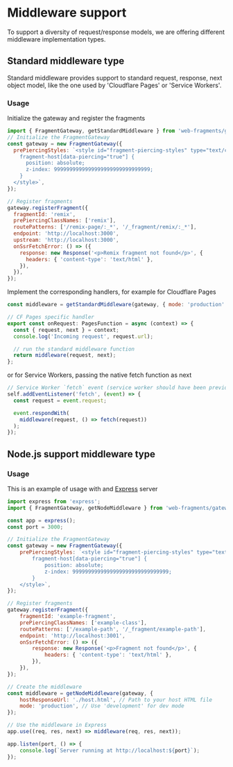 # Middleware support

To support a diversity of request/response models, we are offering different middleware implementation types.

## Standard middleware type

Standard middleware provides support to standard request, response, next object model, like the one used by 'Cloudflare Pages' or 'Service Workers'.

### Usage

Initialize the gateway and register the fragments

```javascript
import { FragmentGateway, getStandardMiddleware } from 'web-fragments/gateway';
// Initialize the FragmentGateway
const gateway = new FragmentGateway({
  prePiercingStyles: `<style id="fragment-piercing-styles" type="text/css">
    fragment-host[data-piercing="true"] {
      position: absolute;
      z-index: 9999999999999999999999999999999;
    }
  </style>`,
});

// Register fragments
gateway.registerFragment({
  fragmentId: 'remix',
  prePiercingClassNames: ['remix'],
  routePatterns: ['/remix-page/:_*', '/_fragment/remix/:_*'],
  endpoint: 'http://localhost:3000',
  upstream: 'http://localhost:3000',
  onSsrFetchError: () => ({
    response: new Response('<p>Remix fragment not found</p>', {
      headers: { 'content-type': 'text/html' },
    }),
  }),
});
```

Implement the corresponding handlers, for example for Cloudflare Pages

```javascript
const middleware = getStandardMiddleware(gateway, { mode: 'production' });

// CF Pages specific handler
export const onRequest: PagesFunction = async (context) => {
  const { request, next } = context;
  console.log('Incoming request', request.url);

  // run the standard middleware function
  return middleware(request, next);
};
```

or for Service Workers, passing the native fetch function as next

```javascript
// Service Worker `fetch` event (service worker should have been previously registered)
self.addEventListener('fetch', (event) => {
  const request = event.request;

  event.respondWith(
    middleware(request, () => fetch(request))
  );
});
```

<!-- #### Service worker registration example (not implemented)
```javascript
if ('serviceWorker' in navigator) {
  navigator.serviceWorker
    .register('/service-worker.js')
      console.log('Service Worker registered successfully:', registration);
    })
    .catch((error) => {
      console.error('Service Worker registration failed:', error);
    });
}
``` -->

## Node.js support middleware type


### Usage

This is an example of usage with and [Express](http://expressjs.com) server

```javascript
import express from 'express';
import { FragmentGateway, getNodeMiddleware } from 'web-fragments/gateway';

const app = express();
const port = 3000;

// Initialize the FragmentGateway
const gateway = new FragmentGateway({
    prePiercingStyles: `<style id="fragment-piercing-styles" type="text/css">
        fragment-host[data-piercing="true"] {
            position: absolute;
            z-index: 9999999999999999999999999999999;
        }
    </style>`,
});

// Register fragments
gateway.registerFragment({
    fragmentId: 'example-fragment',
    prePiercingClassNames: ['example-class'],
    routePatterns: ['/example-path', '/_fragment/example-path'],
    endpoint: 'http://localhost:3001',
    onSsrFetchError: () => ({
        response: new Response('<p>Fragment not found</p>', {
            headers: { 'content-type': 'text/html' },
        }),
    }),
});

// Create the middleware
const middleware = getNodeMiddleware(gateway, {
    hostResponseUrl: './host.html', // Path to your host HTML file
    mode: 'production', // Use 'development' for dev mode
});

// Use the middleware in Express
app.use((req, res, next) => middleware(req, res, next));

app.listen(port, () => {
    console.log(`Server running at http://localhost:${port}`);
});
```
